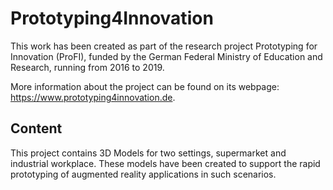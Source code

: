 # Prototyping4Innovation

This work has been created as part of the research project Prototyping for Innovation (ProFI), funded by the German Federal Ministry of Education and Research, running from 2016 to 2019.

More information about the project can be found on its webpage: https://www.prototyping4innovation.de.

## Content

This project contains 3D Models for two settings, supermarket and industrial workplace. These models have been created to support the rapid prototyping of augmented reality applications in such scenarios.


